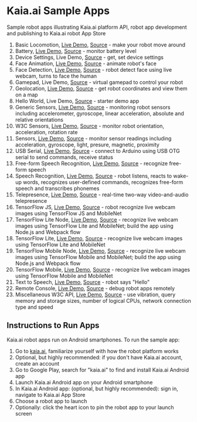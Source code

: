 # Kaia.ai Sample Apps
Sample robot apps illustrating Kaia.ai platform API, robot app development and publishing to Kaia.ai robot App Store

1. Basic Locomotion, [Live Demo](https://kaia.ai/view-app/5a9a4e903e77387f46e5fb01), [Source](https://github.com/kaiaai/sample-apps/tree/master/basic-locomotion) - make your robot move around
2. Battery, [Live Demo](https://kaia.ai/view-app/5bd549fd96bf4d605ba2500d), [Source](https://github.com/kaiaai/sample-apps/tree/master/battery) - monitor battery level
3. Device Settings, Live Demo, [Source](https://github.com/kaiaai/sample-apps/tree/master/device-settings) - get, set device settings
4. Face Animation, [Live Demo](https://kaia.ai/view-app/5a0556a554d7fc08c068f3b7), [Source](https://github.com/kaiaai/sample-apps/tree/master/face-animation) - animate robot's face
5. Face Detection, [Live Demo](https://kaia.ai/view-app/5b8b8336c38e3b3579ca986f), [Source](https://github.com/kaiaai/sample-apps/tree/master/face-detection) - robot detect face using live webcam, turns to face the human
6. Gamepad, Live Demo, [Source](https://github.com/kaiaai/sample-apps/tree/master/gamepad) - virtual gamepad to control your robot
7. Geolocation, [Live Demo](https://kaia.ai/view-app/5bd7d8a9a1dc7546772f69be), [Source](https://github.com/kaiaai/sample-apps/tree/master/geolocation) - get robot coordinates and view them on a map
8. Hello World, Live Demo, [Source](https://github.com/kaiaai/sample-apps/tree/master/hello-world) - starter demo app
9. Generic Sensors, [Live Demo](https://kaia.ai/view-app/5bd6b40699b4d91400ea9f53), [Source](https://github.com/kaiaai/sample-apps/tree/master/sensors-generic) - monitoring robot sensors including accelerometer, gyroscope, linear acceleration, absolute and relative orientations
10. W3C Sensors, [Live Demo](https://kaia.ai/view-app/5bd566a6d92adb62c5e9b3d0), [Source](https://github.com/kaiaai/sample-apps/tree/master/sensors-w3c) - monitor robot orientation, acceleration, rotation rate
11. Sensors, [Live Demo](https://kaia.ai/view-app/5a110a4cc0c25c1f565eba63), [Source](https://github.com/kaiaai/sample-apps/tree/master/sensors) - monitor sensor readings including acceleration, gyroscope, light, presure, magnetic, proximity
12. USB Serial, [Live Demo](https://kaia.ai/view-app/5bea7418f8864127d7ee4cac), [Source](https://github.com/kaiaai/sample-apps/tree/master/usb-serial) - connect to Arduino using USB OTG serial to send commands, receive status
13. Free-form Speech Recognition, [Live Demo](https://kaia.ai/view-app/5bcd0a021eca4d32ace78dc1), [Source](https://github.com/kaiaai/sample-apps/tree/master/speech-recognition-freeform) - recognize free-form speech
14. Speech Recognition, [Live Demo](https://kaia.ai/view-app/5bc2d14dde36b95961d79d14), [Source](https://github.com/kaiaai/sample-apps/tree/master/speech-recognition) - robot listens, reacts to wake-up words, recognizes user-defined commands, recognizes free-form speech and transcribes phonemes
15. Telepresence, [Live Demo](https://kaia.ai/view-app/5bdfd8251c3c5242d93d43ad), [Source](https://github.com/kaiaai/sample-apps/tree/master/telepresence) - real-time two-way video-and-audio telepresence
16. TensorFlow JS, [Live Demo](https://kaia.ai/view-app/5b935e56d43cf628afba3543), [Source](https://github.com/kaiaai/sample-apps/tree/master/tensorflow-js) - robot recognize live webcam images using TensorFlow JS and MobileNet
17. TensorFlow Lite Node, [Live Demo](https://kaia.ai/view-app/5bbaf55b0f5dc42505c75e3c), [Source](https://github.com/kaiaai/sample-apps/tree/master/tensorflow-lite-node) - recognize live webcam images using TensorFlow Lite and MobileNet; build the app using Node.js and Webpack flow
18. TensorFlow Lite, [Live Demo](https://kaia.ai/view-app/5bbaccffa2f5f31d466259b6), [Source](https://github.com/kaiaai/sample-apps/tree/master/tensorflow-lite) - recognize live webcam images using TensorFlow Lite and MobileNet
19. TensorFlow Mobile Node, [Live Demo](https://kaia.ai/view-app/5bb31d8c13b19f10c42f43d5), [Source](https://github.com/kaiaai/sample-apps/tree/master/tensorflow-mobile-node) - recognize live webcam images using TensorFlow Mobile and MobileNet; build the app using Node.js and Webpack flow
20. TensorFlow Mobile, [Live Demo](https://kaia.ai/view-app/5ba319fc89bed10c954a2702), [Source](https://github.com/kaiaai/sample-apps/tree/master/tensorflow-mobile) - recognize live webcam images using TensorFlow Mobile and MobileNet
21. Text to Speech, [Live Demo](https://kaia.ai/view-app/5a055af654d7fc08c068f3b9), [Source](https://github.com/kaiaai/sample-apps/tree/master/text-to-speech) - robot says "Hello"
22. Remote Console, [Live Demo](https://kaia.ai/view-app/5aa78c8f1f0267133aedce1c), [Source](https://github.com/kaiaai/sample-apps/tree/master/remote-console) - debug robot apps remotely
23. Miscellaneous W3C API, [Live Demo](https://kaia.ai/view-app/5bf724fb29577a624cfb1f05), [Source](https://github.com/kaiaai/sample-apps/tree/master/misc-w3c) - use vibration, query memory and storage sizes, number of logical CPUs, network connection type and speed

## Instructions to Run Apps
Kaia.ai robot apps run on Android smartphones. To run the sample app:
1. Go to [kaia.ai](https://kaia.ai/), familiarize yourself with how the robot platform works
2. Optional, but highly recommended: if you don't have Kaia.ai account, create an account
3. Go to Google Play, search for "kaia.ai" to find and install Kaia.ai Android app
4. Launch Kaia.ai Android app on your Android smartphone
5. In Kaia.ai Android app: (optional, but highly recommended): sign in, navigate to Kaia.ai App Store
6. Choose a robot app to launch
7. Optionally: click the heart icon to pin the robot app to your launch screen
